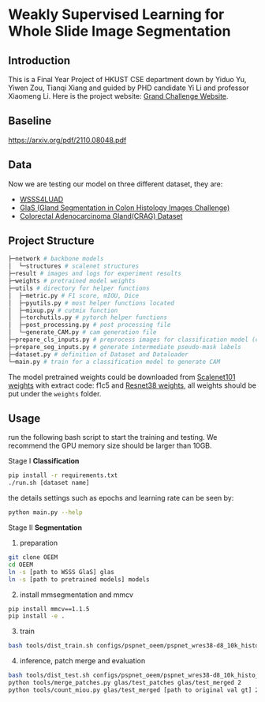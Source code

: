 # Weakly Supervised Learning for Whole Slide Image Segmentation
## Introduction

This is a Final Year Project of HKUST CSE department down by Yiduo Yu, Yiwen Zou, Tianqi Xiang and guided by PHD candidate Yi Li and professor Xiaomeng Li. Here is the project website: [Grand Challenge Website](https://wsss4luad.grand-challenge.org/WSSS4LUAD/).
## Baseline
https://arxiv.org/pdf/2110.08048.pdf

## Data
Now we are testing our model on three different dataset, they are:
- [WSSS4LUAD](https://wsss4luad.grand-challenge.org/WSSS4LUAD/)
- [GlaS (Gland Segmentation in Colon Histology Images Challenge)](https://warwick.ac.uk/fac/cross_fac/tia/data/glascontest/)
- [Colorectal Adenocarcinoma Gland(CRAG) Dataset](https://warwick.ac.uk/fac/cross_fac/tia/data/mildnet/)

## Project Structure

```bash
├─network # backbone models
│  └─structures # scalenet structures
├─result # images and logs for experiment results
├─weights # pretrained model weights
├─utils # directory for helper functions
│  ├─metric.py # F1 score, mIOU, Dice
│  ├─pyutils.py # most helper functions located
│  ├─mixup.py # cutmix function
│  ├─torchutils.py # pytorch helper functions
│  ├─post_processing.py # post processing file
│  └─generate_CAM.py # cam generation file
├─prepare_cls_inputs.py # preprocess images for classification model (crop images, adjust validation gt)
├─prepare_seg_inputs.py # generate intermediate pseudo-mask labels
├─dataset.py # definition of Dataset and Dataloader
└─main.py # train for a classification model to generate CAM
```

The model pretrained weights could be downloaded from [Scalenet101 weights](https://pan.baidu.com/share/init?surl=NOjFWzkAVmMNkZh6jIcMzA) with extract code: f1c5 and [Resnet38 weights](https://onedrive.live.com/?authkey=%21ACgB0g238YxuTxs&id=B9423297729DF909%21106&cid=B9423297729DF909), all weights should be put under the `weights` folder.

## Usage

run the following bash script to start the training and testing. We recommend the GPU memory size should be larger than 10GB.

Stage I **Classification**
```bash
pip install -r requirements.txt
./run.sh [dataset name]
```

the details settings such as epochs and learning rate can be seen by:

```bash
python main.py --help
```

Stage II **Segmentation**

1. preparation
```bash
git clone OEEM
cd OEEM
ln -s [path to WSSS GlaS] glas
ln -s [path to pretrained models] models
```

2. install mmsegmentation and mmcv
```bash
pip install mmcv==1.1.5
pip install -e .
```

3. train
```bash
bash tools/dist_train.sh configs/pspnet_oeem/pspnet_wres38-d8_10k_histo.py 1 runs/oeem
```

4. inference, patch merge and evaluation
```bash
bash tools/dist_test.sh configs/pspnet_oeem/pspnet_wres38-d8_10k_histo_test.py [path to best checkpoint] 1
python tools/merge_patches.py glas/test_patches glas/test_merged 2
python tools/count_miou.py glas/test_merged [path to original val gt] 2
```

<!-- **Now the repository only contains the first classification stage model. The segmentation model will be incorporated from another repo very soon.** -->
